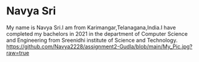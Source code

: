 # Navya Sri
My name is Navya Sri.I am from Karimangar,Telanagana,India.I have completed my bachelors in 2021 in the department of Computer Science and Engineering from Sreenidhi institute of Science and Technology.
<https://github.com/Navya2228/assignment2-Gudla/blob/main/My_Pic.jpg?raw=true>